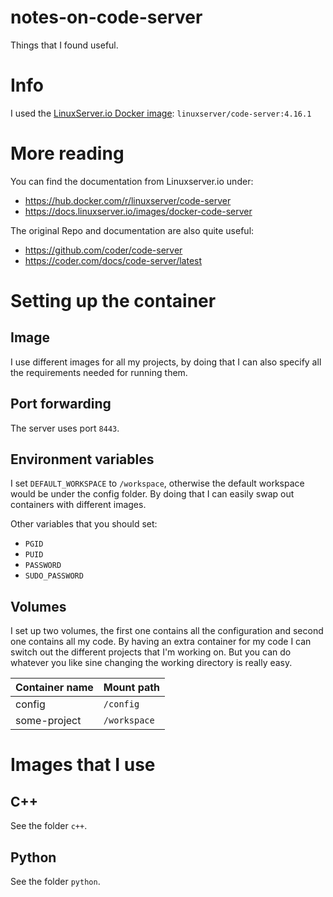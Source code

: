 # notes-on-code-server

Things that I found useful.

# Info

I used the [LinuxServer.io Docker image](https://hub.docker.com/r/linuxserver/code-server): `linuxserver/code-server:4.16.1`

# More reading

You can find the documentation from Linuxserver.io under:
- https://hub.docker.com/r/linuxserver/code-server
- https://docs.linuxserver.io/images/docker-code-server

The original Repo and documentation are also quite useful:
- https://github.com/coder/code-server
- https://coder.com/docs/code-server/latest

# Setting up the container

## Image

I use different images for all my projects, by doing that I can also specify all the requirements needed for running them.

## Port forwarding

The server uses port `8443`.

## Environment variables

I set `DEFAULT_WORKSPACE` to `/workspace`, otherwise the default workspace would be under the config folder. By doing that I can easily swap out containers with different images.

Other variables that you should set:

- `PGID`
- `PUID`
- `PASSWORD`
- `SUDO_PASSWORD`

## Volumes

I set up two volumes, the first one contains all the configuration and second one contains all my code.
By having an extra container for my code I can switch out the different projects that I'm working on.
But you can do whatever you like sine changing the working directory is really easy.

Container name | Mount path
---|---
config | `/config`
some-project | `/workspace`

# Images that I use

## C++

See the folder `c++`.

## Python

See the folder `python`.
